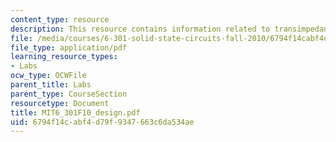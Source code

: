 ```yaml
---
content_type: resource
description: This resource contains information related to transimpedance amplifier.
file: /media/courses/6-301-solid-state-circuits-fall-2010/6794f14cabf4d79f9347663c6da534ae_MIT6_301F10_design.pdf
file_type: application/pdf
learning_resource_types:
- Labs
ocw_type: OCWFile
parent_title: Labs
parent_type: CourseSection
resourcetype: Document
title: MIT6_301F10_design.pdf
uid: 6794f14c-abf4-d79f-9347-663c6da534ae
---
```

